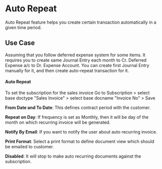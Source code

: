 # Auto Repeat

Auto Repeat feature helps you create certain transaction automatically in a given time period.

## Use Case

Assuming that you follow deferred expense system for some items. It requires you to create same Journal Entry each month to Cr. Deferred Expense a/c to Dr. Expense Account. You can create first Journal Entry manually for it, and then create auto-repeat transaction for it.


#### Auto Repeat

To set the subscription for the sales invoice Go to Subscription > select base doctype "Sales Invoice" > select base docname "Invoice No" > Save

**From Date and To Date**: This defines contract period with the customer.

**Repeat on Day**: If frequency is set as Monthly, then it will be day of the month on which recurring invoice will be generated.

**Notify By Email**: If you want to notify the user about auto recurring invoice.

**Print Format**: Select a print format to define document view which should be emailed to customer.

**Disabled**: It will stop to make auto recurring documents against the subscription.

